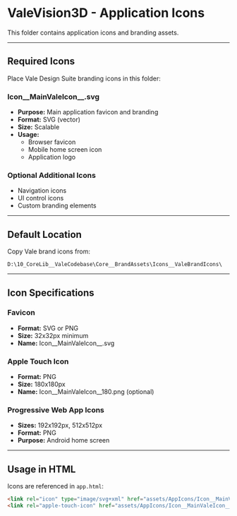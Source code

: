 # ValeVision3D - Application Icons

This folder contains application icons and branding assets.

---

## Required Icons

Place Vale Design Suite branding icons in this folder:

### Icon__MainValeIcon__.svg
- **Purpose:** Main application favicon and branding
- **Format:** SVG (vector)
- **Size:** Scalable
- **Usage:** 
  - Browser favicon
  - Mobile home screen icon
  - Application logo

### Optional Additional Icons

- Navigation icons
- UI control icons
- Custom branding elements

---

## Default Location

Copy Vale brand icons from:
```
D:\10_CoreLib__ValeCodebase\Core__BrandAssets\Icons__ValeBrandIcons\
```

---

## Icon Specifications

### Favicon
- **Format:** SVG or PNG
- **Size:** 32x32px minimum
- **Name:** Icon__MainValeIcon__.svg

### Apple Touch Icon
- **Format:** PNG
- **Size:** 180x180px
- **Name:** Icon__MainValeIcon__180.png (optional)

### Progressive Web App Icons
- **Sizes:** 192x192px, 512x512px
- **Format:** PNG
- **Purpose:** Android home screen

---

## Usage in HTML

Icons are referenced in `app.html`:

```html
<link rel="icon" type="image/svg+xml" href="assets/AppIcons/Icon__MainValeIcon__.svg">
<link rel="apple-touch-icon" href="assets/AppIcons/Icon__MainValeIcon__.svg">
```

